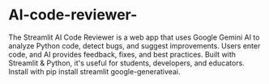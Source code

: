 # AI-code-reviewer-
The Streamlit AI Code Reviewer is a web app that uses Google Gemini AI to analyze Python code, detect bugs, and suggest improvements. Users enter code, and AI provides feedback, fixes, and best practices. Built with Streamlit &amp; Python, it's useful for students, developers, and educators. Install with pip install streamlit google-generativeai. 
